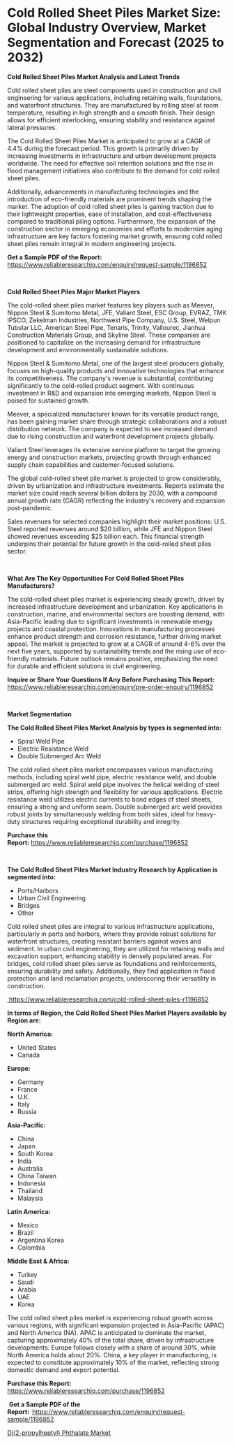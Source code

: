<p><h1>Cold Rolled Sheet Piles Market Size: Global Industry Overview, Market Segmentation and Forecast (2025 to 2032)</h1></p><p><strong>Cold Rolled Sheet Piles Market Analysis and Latest Trends</strong></p>
<p><p>Cold rolled sheet piles are steel components used in construction and civil engineering for various applications, including retaining walls, foundations, and waterfront structures. They are manufactured by rolling steel at room temperature, resulting in high strength and a smooth finish. Their design allows for efficient interlocking, ensuring stability and resistance against lateral pressures.</p><p>The Cold Rolled Sheet Piles Market is anticipated to grow at a CAGR of 4.4% during the forecast period. This growth is primarily driven by increasing investments in infrastructure and urban development projects worldwide. The need for effective soil retention solutions and the rise in flood management initiatives also contribute to the demand for cold rolled sheet piles.</p><p>Additionally, advancements in manufacturing technologies and the introduction of eco-friendly materials are prominent trends shaping the market. The adoption of cold rolled sheet piles is gaining traction due to their lightweight properties, ease of installation, and cost-effectiveness compared to traditional piling options. Furthermore, the expansion of the construction sector in emerging economies and efforts to modernize aging infrastructure are key factors fostering market growth, ensuring cold rolled sheet piles remain integral in modern engineering projects.</p></p>
<p><strong>Get a Sample PDF of the Report:&nbsp;</strong> <a href="https://www.reliableresearchiq.com/enquiry/request-sample/1196852?utm_campaign=2285&utm_medium=2&utm_source=Github&utm_content=ia&utm_term=03042025&utm_id=cold-rolled-sheet-piles">https://www.reliableresearchiq.com/enquiry/request-sample/1196852</a></p>
<p>&nbsp;</p>
<p><strong>Cold Rolled Sheet Piles Major Market Players</strong></p>
<p><p>The cold-rolled sheet piles market features key players such as Meever, Nippon Steel & Sumitomo Metal, JFE, Valiant Steel, ESC Group, EVRAZ, TMK IPSCO, Zekelman Industries, Northwest Pipe Company, U.S. Steel, Welpun Tubular LLC, American Steel Pipe, Tenaris, Trinity, Vallourec, Jianhua Construction Materials Group, and Skyline Steel. These companies are positioned to capitalize on the increasing demand for infrastructure development and environmentally sustainable solutions.</p><p>Nippon Steel & Sumitomo Metal, one of the largest steel producers globally, focuses on high-quality products and innovative technologies that enhance its competitiveness. The company's revenue is substantial, contributing significantly to the cold-rolled product segment. With continuous investment in R&D and expansion into emerging markets, Nippon Steel is poised for sustained growth.</p><p>Meever, a specialized manufacturer known for its versatile product range, has been gaining market share through strategic collaborations and a robust distribution network. The company is expected to see increased demand due to rising construction and waterfront development projects globally.</p><p>Valiant Steel leverages its extensive service platform to target the growing energy and construction markets, projecting growth through enhanced supply chain capabilities and customer-focused solutions.</p><p>The global cold-rolled sheet pile market is projected to grow considerably, driven by urbanization and infrastructure investments. Reports estimate the market size could reach several billion dollars by 2030, with a compound annual growth rate (CAGR) reflecting the industry's recovery and expansion post-pandemic.</p><p>Sales revenues for selected companies highlight their market positions: U.S. Steel reported revenues around $20 billion, while JFE and Nippon Steel showed revenues exceeding $25 billion each. This financial strength underpins their potential for future growth in the cold-rolled sheet piles sector.</p></p>
<p>&nbsp;</p>
<p><strong>What Are The Key Opportunities For Cold Rolled Sheet Piles Manufacturers?</strong></p>
<p><p>The cold-rolled sheet piles market is experiencing steady growth, driven by increased infrastructure development and urbanization. Key applications in construction, marine, and environmental sectors are boosting demand, with Asia-Pacific leading due to significant investments in renewable energy projects and coastal protection. Innovations in manufacturing processes enhance product strength and corrosion resistance, further driving market appeal. The market is projected to grow at a CAGR of around 4-6% over the next five years, supported by sustainability trends and the rising use of eco-friendly materials. Future outlook remains positive, emphasizing the need for durable and efficient solutions in civil engineering.</p></p>
<p><strong>Inquire or Share Your Questions If Any Before Purchasing This Report:</strong> <a href="https://www.reliableresearchiq.com/enquiry/pre-order-enquiry/1196852?utm_campaign=2285&utm_medium=2&utm_source=Github&utm_content=ia&utm_term=03042025&utm_id=cold-rolled-sheet-piles">https://www.reliableresearchiq.com/enquiry/pre-order-enquiry/1196852</a></p>
<p>&nbsp;</p>
<p><strong>Market Segmentation</strong></p>
<p><strong>The Cold Rolled Sheet Piles Market Analysis by types is segmented into:</strong></p>
<p><ul><li>Spiral Weld Pipe</li><li>Electric Resistance Weld</li><li>Double Submerged Arc Weld</li></ul></p>
<p><p>The cold rolled sheet piles market encompasses various manufacturing methods, including spiral weld pipe, electric resistance weld, and double submerged arc weld. Spiral weld pipe involves the helical welding of steel strips, offering high strength and flexibility for various applications. Electric resistance weld utilizes electric currents to bond edges of steel sheets, ensuring a strong and uniform seam. Double submerged arc weld provides robust joints by simultaneously welding from both sides, ideal for heavy-duty structures requiring exceptional durability and integrity.</p></p>
<p><strong>Purchase this Report:&nbsp;</strong><a href="https://www.reliableresearchiq.com/purchase/1196852?utm_campaign=2285&utm_medium=2&utm_source=Github&utm_content=ia&utm_term=03042025&utm_id=cold-rolled-sheet-piles">https://www.reliableresearchiq.com/purchase/1196852</a></p>
<p>&nbsp;</p>
<p><strong>The Cold Rolled Sheet Piles Market Industry Research by Application is segmented into:</strong></p>
<p><ul><li>Ports/Harbors</li><li>Urban Civil Engineering</li><li>Bridges</li><li>Other</li></ul></p>
<p><p>Cold rolled sheet piles are integral to various infrastructure applications, particularly in ports and harbors, where they provide robust solutions for waterfront structures, creating resistant barriers against waves and sediment. In urban civil engineering, they are utilized for retaining walls and excavation support, enhancing stability in densely populated areas. For bridges, cold rolled sheet piles serve as foundations and reinforcements, ensuring durability and safety. Additionally, they find application in flood protection and land reclamation projects, underscoring their versatility in construction.</p></p>
<p><a href="https://www.reliableresearchiq.com/cold-rolled-sheet-piles-r1196852?utm_campaign=2285&utm_medium=2&utm_source=Github&utm_content=ia&utm_term=03042025&utm_id=cold-rolled-sheet-piles">&nbsp;https://www.reliableresearchiq.com/cold-rolled-sheet-piles-r1196852</a></p>
<p><strong>In terms of Region, the Cold Rolled Sheet Piles Market Players available by Region are:</strong></p>
<p>
    <p> <strong> North America: </strong>
        <ul>
            <li>United States</li>
            <li>Canada</li>
        </ul>
        </p> 
    <p> <strong> Europe: </strong>
        <ul>
            <li>Germany</li>
            <li>France</li>
            <li>U.K.</li>
            <li>Italy</li>
            <li>Russia</li>
        </ul>
        </p> 
    <p> <strong> Asia-Pacific: </strong>
        <ul>
            <li>China</li>
            <li>Japan</li>
            <li>South Korea</li>
            <li>India</li>
            <li>Australia</li>
            <li>China Taiwan</li>
            <li>Indonesia</li>
            <li>Thailand</li>
            <li>Malaysia</li>
        </ul>
        </p> 
    <p> <strong> Latin America: </strong>
        <ul>
            <li>Mexico</li>
            <li>Brazil</li>
            <li>Argentina Korea</li>
            <li>Colombia</li>
        </ul>
        </p> 
    <p> <strong> Middle East & Africa: </strong>
        <ul>
            <li>Turkey</li>
            <li>Saudi</li>
            <li>Arabia</li>
            <li>UAE</li>
            <li>Korea</li>
        </ul>
    </p>
    </p>
<p><p>The cold rolled sheet piles market is experiencing robust growth across various regions, with significant expansion projected in Asia-Pacific (APAC) and North America (NA). APAC is anticipated to dominate the market, capturing approximately 40% of the total share, driven by infrastructure developments. Europe follows closely with a share of around 30%, while North America holds about 20%. China, a key player in manufacturing, is expected to constitute approximately 10% of the market, reflecting strong domestic demand and export potential.</p></p>
<p><strong>Purchase this Report: </strong><a href="https://www.reliableresearchiq.com/purchase/1196852?utm_campaign=2285&utm_medium=2&utm_source=Github&utm_content=ia&utm_term=03042025&utm_id=cold-rolled-sheet-piles">https://www.reliableresearchiq.com/purchase/1196852</a></p>
<p>&nbsp;<strong>Get a Sample PDF of the Report:&nbsp;&nbsp;</strong><a href="https://www.reliableresearchiq.com/enquiry/request-sample/1196852?utm_campaign=2285&utm_medium=2&utm_source=Github&utm_content=ia&utm_term=03042025&utm_id=cold-rolled-sheet-piles">https://www.reliableresearchiq.com/enquiry/request-sample/1196852</a></p>
<p><strong></strong></p>
<p><p><a href="https://github.com/JubayerMia832/Market-Research-Report-List-2/blob/main/di2-propylheptyl-phthalate-market.md?utm_campaign=2285&utm_medium=2&utm_source=Github&utm_content=ia&utm_term=03042025&utm_id=cold-rolled-sheet-piles">Di(2-propylheptyl) Phthalate Market</a></p></p>